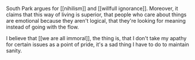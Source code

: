 South Park argues for [[nihilism]] and [[willfull ignorance]]. Moreover, it claims that this way of living is superior, that people who care about things are emotional because they aren't logical, that they're looking for meaning instead of going with the flow.

I believe that [[we are all immoral]], the thing is, that I don't take my apathy for certain issues as a point of pride, it's a sad thing I have to do to maintain sanity.
